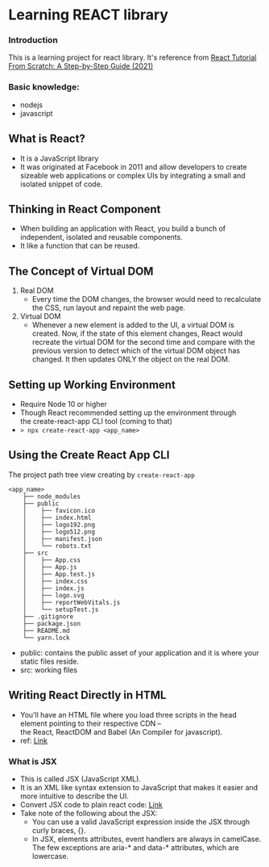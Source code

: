 # Learning REACT library

### Introduction
This is a learning project for react library. It's reference from [React Tutorial From Scratch: A Step-by-Step Guide (2021)](https://ibaslogic.com/react-tutorial-for-beginners/)
### Basic knowledge:
- nodejs
- javascript

## What is React?
- It is a JavaScript library
- It was originated at Facebook in 2011 and allow developers to create sizeable web applications or complex UIs by integrating a small and isolated snippet of code.

## Thinking in React Component
- When building an application with React, you build a bunch of independent, isolated and reusable components.
- It like a function that can be reused.

## The Concept of Virtual DOM
1. Real DOM
    - Every time the DOM changes, the browser would need to recalculate the CSS, run layout and repaint the web page.
2. Virtual DOM 
    - Whenever a new element is added to the UI, a virtual DOM is created. Now, if the state of this element changes, React would recreate the virtual DOM for the second time and compare with the previous version to detect which of the virtual DOM object has changed. It then updates ONLY the object on the real DOM.

## Setting up Working Environment
- Require Node 10 or higher
- Though React recommended setting up the environment through the create-react-app CLI tool (coming to that)
- `> npx create-react-app <app_name>`

## Using the Create React App CLI
The project path tree view creating by `create-react-app`
```
<app_name>
    ├── node_modules
    ├── public
    │    ├── favicon.ico
    │    ├── index.html
    │    ├── logo192.png
    │    ├── logo512.png
    │    ├── manifest.json
    │    └── robots.txt
    ├── src
    │    ├── App.css
    │    ├── App.js
    │    ├── App.test.js
    │    ├── index.css
    │    ├── index.js
    │    ├── logo.svg
    │    ├── reportWebVitals.js
    │    └── setupTest.js
    ├── .gitignore
    ├── package.json
    ├── README.md
    └── yarn.lock
```
- public: contains the public asset of your application and it is where your static files reside.
- src: working files

## Writing React Directly in HTML
- You’ll have an HTML file where you load three scripts in the head element pointing to their respective CDN – the React, ReactDOM and Babel (An Compiler for javascript).
- ref: [Link](https://codepen.io/ibaslogic/pen/qBaPqBL?editors=1111)

### What is JSX
- This is called JSX (JavaScript XML).
- It is an XML like syntax extension to JavaScript that makes it easier and more intuitive to describe the UI.
- Convert JSX code to plain react code: [Link](https://babeljs.io/repl#?browsers=defaults%2C%20not%20ie%2011%2C%20not%20ie_mob%2011&build=&builtIns=false&corejs=3.6&spec=false&loose=false&code_lz=MYewdgzgLgBApgGzgWzmWBeGAeADgPgAtEEQYB3EAJwQBMBCbAegKA&debug=false&forceAllTransforms=false&shippedProposals=false&circleciRepo=&evaluate=false&fileSize=false&timeTravel=false&sourceType=module&lineWrap=true&presets=env%2Creact%2Cstage-2&prettier=false&targets=&version=7.16.4&externalPlugins=&assumptions=%7B%7D)
- Take note of the following about the JSX:
    - You can use a valid JavaScript expression inside the JSX through curly braces, {}.
    - In JSX, elements attributes, event handlers are always in camelCase. The few exceptions are aria-* and data-* attributes, which are lowercase.
